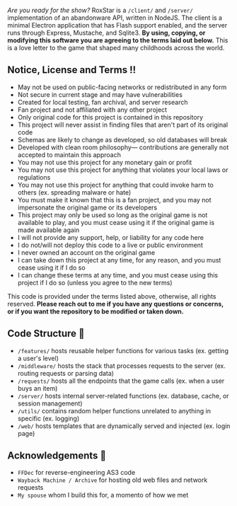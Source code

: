 *Are you ready for the show?* RoxStar is a `/client/` and `/server/` implementation of an abandonware API, written in NodeJS. The client is a minimal Electron application that has Flash support enabled, and the server runs through Express, Mustache, and Sqlite3. **By using, copying, or modifying this software you are agreeing to the terms laid out below.** This is a love letter to the game that shaped many childhoods across the world.

## Notice, License and Terms ‼️
- May not be used on public-facing networks or redistributed in any form
- Not secure in current stage and may have vulnerabilities
- Created for local testing, fan archival, and server research
- Fan project and not affiliated with any other project
- Only original code for this project is contained in this repository
- This project will never assist in finding files that aren't part of its original code
- Schemas are likely to change as developed, so old databases will break
- Developed with clean room philosophy— contributions are generally not accepted to maintain this approach
- You may not use this project for any monetary gain or profit
- You may not use this project for anything that violates your local laws or regulations
- You may not use this project for anything that could invoke harm to others (ex. spreading malware or hate)
- You must make it known that this is a fan project, and you may not impersonate the original game or its developers
- This project may only be used so long as the original game is not available to play, and you must cease using it if the original game is made available again
- I will not provide any support, help, or liability for any code here
- I do not/will not deploy this code to a live or public environment
- I never owned an account on the original game
- I can take down this project at any time, for any reason, and you must cease using it if I do so
- I can change these terms at any time, and you must cease using this project if I do so (unless you agree to the new terms)

This code is provided under the terms listed above, otherwise, all rights reserved. **Please reach out to me if you have any questions or concerns, or if you want the repository to be modified or taken down.**

## Code Structure 💎
- `/features/` hosts reusable helper functions for various tasks (ex. getting a user's level)
- `/middleware/` hosts the stack that processes requests to the server (ex. routing requests or parsing data)
- `/requests/` hosts all the endpoints that the game calls (ex. when a user buys an item)
- `/server/` hosts internal server-related functions (ex. database, cache, or session management)
- `/utils/` contains random helper functions unrelated to anything in specific (ex. logging)
- `/web/` hosts templates that are dynamically served and injected (ex. login page)

## Acknowledgements 🥰
- `FFDec` for reverse-engineering AS3 code
- `Wayback Machine / Archive` for hosting old web files and network requests
- `My spouse` whom I build this for, a momento of how we met